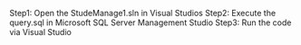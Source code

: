 Step1: Open the StudeManage1.sln in Visual Studios
Step2: Execute the query.sql in Microsoft SQL Server Management Studio
Step3: Run the code via Visual Studio
